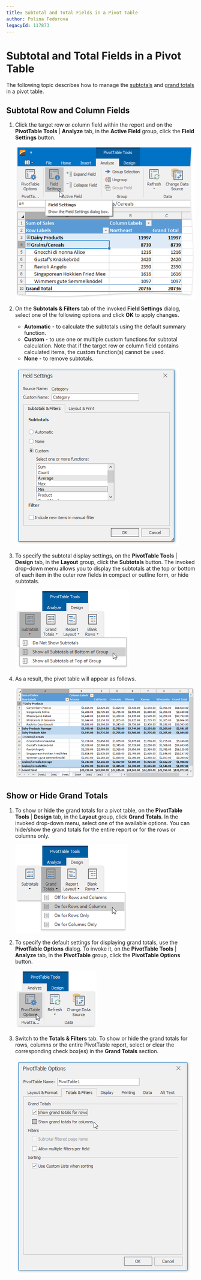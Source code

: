 ```yaml
---
title: Subtotal and Total Fields in a Pivot Table
author: Polina Fedorova
legacyId: 117873
---
```

# Subtotal and Total Fields in a Pivot Table
The following topic describes how to manage the [subtotals](#subtotals) and [grand totals](#grandtotals) in a pivot table.

<a name="subtotals"/>

## Subtotal Row and Column Fields
1. Click the target row or column field within the report and on the **PivotTable Tools** | **Analyze** tab, in the **Active Field** group, click the **Field Settings** button.
	
	![Spreadsheet_PivotTable_Format_RowAndColumn_Ribbon](../../../images/img126642.png)
2. On the **Subtotals &amp; Filters** tab of the invoked **Field Settings** dialog, select one of the following options and click **OK** to apply changes.
	* **Automatic** - to calculate the subtotals using the default summary function.
	* **Custom** - to use one or multiple custom functions for subtotal calculation. Note that if the target row or column field contains calculated items, the custom function(s) cannot be used.
	* **None** - to remove subtotals.
	
	![Spreadsheet_PivotTable_Format_RowsAndColumns_Dialog](../../../images/img126643.png)
3. To specify the subtotal display settings, on the **PivotTable Tools** | **Design** tab, in the **Layout** group, click the **Subtotals** button. The invoked drop-down menu allows you to display the subtotals at the top or bottom of each item in the outer row fields in compact or outline form, or hide subtotals.
	
	![Spreadsheet_PivotTable_Subtotals_Ribbon](../../../images/img126800.png)
4. As a result, the pivot table will appear as follows.
	
	![Spreadsheet_PivotTable_Format_RowsAndColumns_Result](../../../images/img126644.png)

<a name="grandtotals"/>

## Show or Hide Grand Totals
1. To show or hide the grand totals for a pivot table, on the **PivotTable Tools** | **Design** tab, in the **Layout** group, click **Grand Totals**. In the invoked drop-down menu, select one of the available options. You can hide/show the grand totals for the entire report or for the rows or columns only.
	
	![Spreadsheet_PivotTable_GrandTotals_Ribbon](../../../images/img126855.png)
2. To specify the default settings for displaying grand totals, use the **PivotTable Options** dialog. To invoke it, on the **PivotTable Tools** | **Analyze** tab, in the **PivotTable** group, click the **PivotTable Options** button.
	
	![Spreadsheet_PivotTable_OptionDialog_FromRibbon](../../../images/img126825.png)
3. Switch to the **Totals &amp; Filters** tab. To show or hide the grand totals for rows, columns or the entire PivotTable report, select or clear the corresponding check box(es) in the **Grand Totals** section.
	
	![Spreadsheet_PivotTable_GrandTotals_OptionsDialog](../../../images/img126858.png)